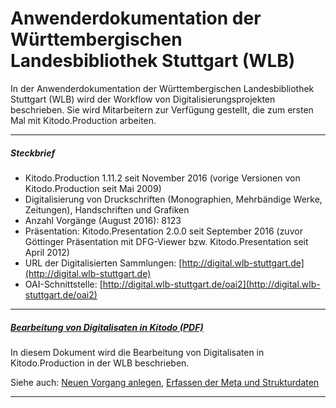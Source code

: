 # Anwenderdokumentation der Württembergischen Landesbibliothek Stuttgart (WLB)

In der Anwenderdokumentation der Württembergischen Landesbibliothek Stuttgart (WLB) wird der Workflow von Digitalisierungsprojekten beschrieben. Sie wird Mitarbeitern zur Verfügung gestellt, die zum ersten Mal mit Kitodo.Production arbeiten. 

---

##### _Steckbrief_ 

- Kitodo.Production 1.11.2 seit November 2016 (vorige Versionen von Kitodo.Production seit Mai 2009)
- Digitalisierung von Druckschriften (Monographien, Mehrbändige Werke, Zeitungen), Handschriften und Grafiken 
- Anzahl Vorgänge (August 2016): 8123
- Präsentation: Kitodo.Presentation 2.0.0 seit September 2016 (zuvor Göttinger Präsentation mit DFG-Viewer bzw. Kitodo.Presentation seit April 2012)
- URL der Digitalisierten Sammlungen: [http://digital.wlb-stuttgart.de](http://digital.wlb-stuttgart.de)
- OAI-Schnittstelle: [http://digital.wlb-stuttgart.de/oai2](http://digital.wlb-stuttgart.de/oai2)

---

##### _[Bearbeitung von Digitalisaten in Kitodo (PDF)](goobi_bearbeitung_2016_08.pdf)_

In diesem Dokument wird die Bearbeitung von Digitalisaten in Kitodo.Production in der WLB beschrieben. 

Siehe auch: [Neuen Vorgang anlegen](https://github.com/kitodo/kitodo-production/wiki/Neuen-Vorgang-anlegen), [Erfassen der Meta und Strukturdaten](https://github.com/kitodo/kitodo-production/wiki/Erfassen-der-Meta--und-Strukturdaten)

---
